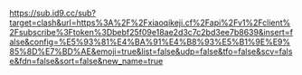 https://sub.id9.cc/sub?target=clash&url=https%3A%2F%2Fxiaoqikeji.cf%2Fapi%2Fv1%2Fclient%2Fsubscribe%3Ftoken%3Dbebf25f09e18ae2d3c7c2bd3ee7b8639&insert=false&config=%E5%93%81%E4%BA%91%E4%B8%93%E5%B1%9E%E9%85%8D%E7%BD%AE&emoji=true&list=false&udp=false&tfo=false&scv=false&fdn=false&sort=false&new_name=true
